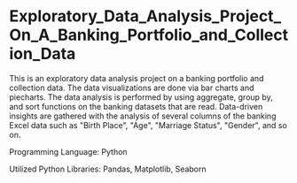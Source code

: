 # Exploratory_Data_Analysis_Project_On_A_Banking_Portfolio_and_Collection_Data
This is an exploratory data analysis project on a banking portfolio and collection data. The data visualizations are done via bar charts and piecharts. The data analysis is performed by using aggregate, group by, and sort functions on the banking datasets that are read. Data-driven insights are gathered with the analysis of several columns of the banking Excel data such as "Birth Place", "Age", "Marriage Status", "Gender", and so on.

Programming Language: Python

Utilized Python Libraries: Pandas, Matplotlib, Seaborn

